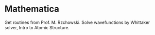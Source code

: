 # Mathematica
Get routines from Prof. M. Rzchowski.
Solve wavefunctions by Whittaker solver, Intro to Atomic Structure.
